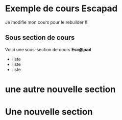 # Exemple de cours Escapad

Je modifie mon cours pour le rebuilder !!!

## Sous section de cours

Voici une sous-section de cours **Esc@pad**

- liste
- liste
- liste

# une autre nouvelle section

# Une nouvelle section
